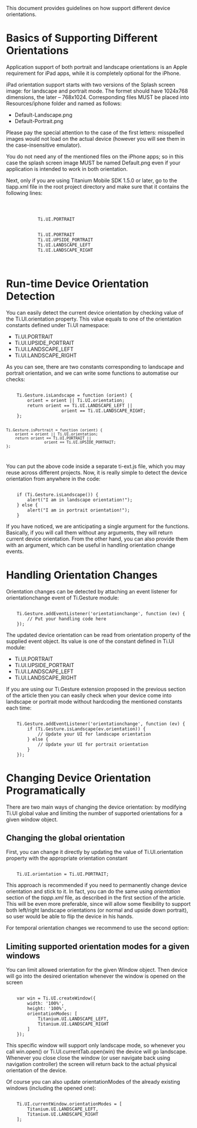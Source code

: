 <summary>
	This document provides guidelines on how support different device orientations.
</summary>


# Basics of Supporting Different Orientations

Application support of both portrait and landscape orientations is an Apple requirement for iPad apps,
while it is completely optional for the iPhone.

iPad orientation support starts with two versions of the Splash screen image: for landscape and portrait mode.
The formet should have 1024x768 dimensions, the later – 768x1024. Corresponding files MUST be placed into 
Resources/iphone folder and named as follows:

* Default-Landscape.png
* Default-Portrait.png

Please pay the special attention to the case of the first letters: misspelled images
would not load on the actual device (however you will see them in the case-insensitive emulator).

<note>
You do not need any of the mentioned files on the iPhone apps; so in this case the splash screen image
MUST be named Default.png even if your application is intended to work in both orientation.
</note>

Next, only if you are using Titanium Mobile SDK 1.5.0 or later, go to the tiapp.xml file in the root project
directory and make sure that it contains the following lines:

<code class="xml">
	<iphone>
		<orientations device="iphone">
			<orientation>Ti.UI.PORTRAIT</orientation>
		</orientations>
		<orientations device="ipad">
			<orientation>Ti.UI.PORTRAIT</orientation>
			<orientation>Ti.UI.UPSIDE_PORTRAIT</orientation>
			<orientation>Ti.UI.LANDSCAPE_LEFT</orientation>
			<orientation>Ti.UI.LANDSCAPE_RIGHT</orientation>
		</orientations>
	</iphone>
</code>


# Run-time Device Orientation Detection 

You can easily detect the current device orientation by checking value of the Ti.UI.orientation property.
This value equals to one of the orientation constants defined under Ti.UI namespace:

* Ti.UI.PORTRAIT
* Ti.UI.UPSIDE_PORTRAIT
* Ti.UI.LANDSCAPE_LEFT
* Ti.UI.LANDSCAPE_RIGHT

As you can see, there are two constants corresponding to landscape and portrait orientation, and we can
write some functions to automatise our checks:

<code class="javascript">
	Ti.Gesture.isLandscape = function (orient) {
		orient = orient || Ti.UI.orientation;
		return orient == Ti.UI.LANDSCAPE_LEFT ||
					 orient == Ti.UI.LANDSCAPE_RIGHT;
	};
	
	Ti.Gesture.isPortrait = function (orient) {
		orient = orient || Ti.UI.orientation;
		return orient == Ti.UI.PORTRAIT ||
					 orient == Ti.UI.UPSIDE_PORTRAIT;
	};
</code>

You can put the above code inside a separate ti-ext.js file, which you may reuse across different projects.
Now, it is really simple to detect the device orientation from anywhere in the code:

<code class="javascript">
	if (Ti.Gesture.isLandscape()) {
		alert("I am in landscape orientation!");
	} else {
		alert("I am in portrait orientation!");
	}
</code>

If you have noticed, we are anticipating a single argument for the functions. Basically, if you will call them
without any arguments, they will return current device orientation. From the other hand, you can also provide them
with an argument, which can be useful in handling orientation change events.


# Handling Orientation Changes

Orientation changes can be detected by attaching an event listener for orientationchange event of Ti.Gesture module:

<code class="javascript">
	Ti.Gesture.addEventListener('orientationchange', function (ev) {
		// Put your handling code here
	});
</code>

The updated device orientation can be read from orientation property of the supplied event object.
Its value is one of the constant defined in Ti.UI module:

* Ti.UI.PORTRAIT
* Ti.UI.UPSIDE_PORTRAIT
* Ti.UI.LANDSCAPE_LEFT
* Ti.UI.LANDSCAPE_RIGHT

If you are using our Ti.Gesture extension proposed in the previous section of the article then you can easily
check when your device come into landscape or portrait mode without hardcoding the mentioned constants each time:

<code class="javascript">
	Ti.Gesture.addEventListener('orientationchange', function (ev) {
		if (Ti.Gesture.isLandscape(ev.orientation)) {
			// Update your UI for landscape orientation
		} else {
			// Update your UI for portrait orientation
		}
	});
</code>


# Changing Device Orientation Programatically

There are two main ways of changing the device orientation: by modifying Ti.UI global value
and limiting the number of supported orientations for a given window object.

## Changing the global orientation

First, you can change it directly by updating the value of Ti.UI.orientation property
with the appropriate orientation constant

<code class="javascript">
	Ti.UI.orientation = Ti.UI.PORTRAIT;
</code>

This approach is recommended if you need to permanently change device orientation and
stick to it. In fact, you can do the same using *orientation* section of the *tiapp.xml* file,
as described in the first section of the article. This will be even more preferable, since will
allow some flexibility to support both left/right landscape orientations (or normal and upside down
portrait), so user would be able to flip the device in his hands.

For temporal orientation changes we recommend to use the second option:

## Limiting supported orientation modes for a given windows

You can limit allowed orientation for the given Window object. Then device will
go into the desired orientation whenever the window is opened on the screen

<code class="javascript">
	var win = Ti.UI.createWindow({ 
		width: '100%', 
		height: '100%',
		orientationModes: [
			Titanium.UI.LANDSCAPE_LEFT,
			Titanium.UI.LANDSCAPE_RIGHT
		]
	});
</code>

This specific window will support only landscape mode, so whenever you call win.open()
or Ti.UI.currentTab.open(win) the device will go landscape. Whenever you close close the window
(or user navigate back using navigation controller) the screen will return back to the actual
physical orientation of the device.

Of course you can also update orientationModes of the already existing windows (including the opened one):

<code class="javascript">
	Ti.UI.currentWindow.orientationModes = [
		Titanium.UI.LANDSCAPE_LEFT,
		Titanium.UI.LANDSCAPE_RIGHT
	];
</code>
